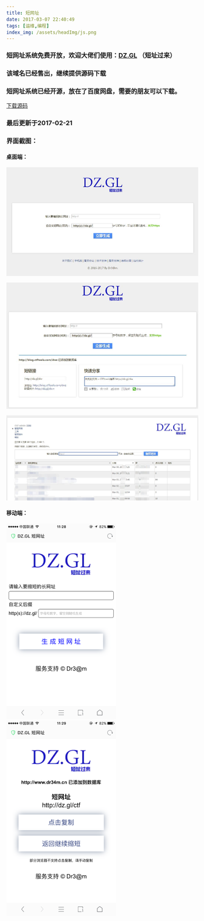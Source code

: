 ```yaml
---
title: 短网址
date: 2017-03-07 22:40:49
tags: [运维,编程]
index_img: /assets/headImg/js.png
---
```


### 短网址系统免费开放，欢迎大佬们使用：[DZ.GL](http://dz.gl) （短址过来）
### 该域名已经售出，继续提供源码下载
### 短网址系统已经开源，放在了百度网盘，需要的朋友可以下载。

[下载源码](https://pan.baidu.com/s/1eR406T8)

### 最后更新于2017-02-21
### 界面截图：
<!--more-->

#### 桌面端：

![1488598311743_9689_1488598309420](post009/1488598311743_9689_1488598309420.jpg)

![1488598320047_5661_1488598316806](post009/1488598320047_5661_1488598316806.jpg)

![1488598326592_8206_1488598323892](post009/1488598326592_8206_1488598323892.jpg)





#### 移动端：

<img src="post009/1488598333334_7893_1488598331854.png" alt="1488598333334_7893_1488598331854" style="zoom:50%;" />

<img src="post009/1488598342796_3675_1488598342068.png" alt="1488598342796_3675_1488598342068" style="zoom:50%;" />
